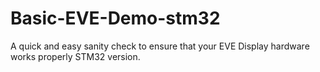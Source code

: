 # Basic-EVE-Demo-stm32
A quick and easy sanity check to ensure that your EVE Display hardware works properly STM32 version.
